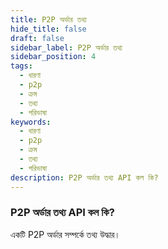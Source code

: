 ```yaml
---
title: P2P অর্ডার তথ্য
hide_title: false
draft: false
sidebar_label: P2P অর্ডার তথ্য
sidebar_position: 4
tags:
  - ধারণা
  - p2p
  - ক্রম
  - তথ্য
  - পরিভাষা
keywords:
  - ধারণা
  - p2p
  - ক্রম
  - তথ্য
  - পরিভাষা
description: P2P অর্ডার তথ্য API কল কি?
---
```


### P2P অর্ডার তথ্য API কল কি?

একটি P2P অর্ডার সম্পর্কে তথ্য উদ্ধার।
